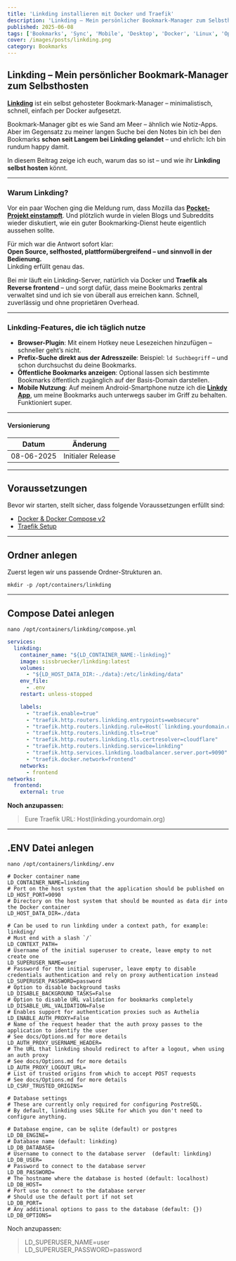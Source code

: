 ```yaml
---
title: 'Linkding installieren mit Docker und Traefik'
description: 'Linkding – Mein persönlicher Bookmark-Manager zum Selbsthosten.'
published: 2025-06-08
tags: ['Bookmarks', 'Sync', 'Mobile', 'Desktop', 'Docker', 'Linux', 'Open-Source']
cover: /images/posts/linkding.png
category: Bookmarks
---
```



## Linkding – Mein persönlicher Bookmark-Manager zum Selbsthosten

[**Linkding**](https://github.com/sissbruecker/linkding) ist ein selbst gehosteter Bookmark-Manager – minimalistisch, schnell, einfach per Docker aufgesetzt. 

Bookmark-Manager gibt es wie Sand am Meer – ähnlich wie Notiz-Apps. Aber im Gegensatz zu meiner langen Suche bei den Notes bin ich bei den Bookmarks **schon seit Langem bei Linkding gelandet** – und ehrlich: Ich bin rundum happy damit.

In diesem Beitrag zeige ich euch, warum das so ist – und wie ihr **Linkding selbst hosten** könnt.

* * *

### Warum Linkding?

Vor ein paar Wochen ging die Meldung rum, dass Mozilla das [**Pocket-Projekt einstampft**](https://support.mozilla.org/en-US/kb/future-of-pocket). Und plötzlich wurde in vielen Blogs und Subreddits wieder diskutiert, wie ein guter Bookmarking-Dienst heute eigentlich aussehen sollte.

Für mich war die Antwort sofort klar:  
**Open Source, selfhosted, plattformübergreifend – und sinnvoll in der Bedienung.**  
Linkding erfüllt genau das.

Bei mir läuft ein Linkding-Server, natürlich via Docker und **Traefik als Reverse frontend** – und sorgt dafür, dass meine Bookmarks zentral verwaltet sind und ich sie von überall aus erreichen kann. Schnell, zuverlässig und ohne proprietären Overhead.

* * *

### Linkding-Features, die ich täglich nutze

*   **Browser-Plugin**: Mit einem Hotkey neue Lesezeichen hinzufügen – schneller geht’s nicht.
*   **Prefix-Suche direkt aus der Adresszeile**: Beispiel: `ld Suchbegriff` – und schon durchsuchst du deine Bookmarks.
*   **Öffentliche Bookmarks anzeigen**: Optional lassen sich bestimmte Bookmarks öffentlich zugänglich auf der Basis-Domain darstellen.
*   **Mobile Nutzung**: Auf meinem Android-Smartphone nutze ich die [**Linkdy App**](https://github.com/JGeek00/linkdy), um meine Bookmarks auch unterwegs sauber im Griff zu behalten. Funktioniert super.

---

#### Versionierung
Datum | Änderung
--|--
08-06-2025| Initialer Release

---

## Voraussetzungen

Bevor wir starten, stellt sicher, dass folgende Voraussetzungen erfüllt sind:

- [Docker & Docker Compose v2](/posts/server-setup#5-docker-und-docker-compose)
- [Traefik Setup](/posts/traefik)

---

## Ordner anlegen

Zuerst legen wir uns passende Ordner-Strukturen an.

```
mkdir -p /opt/containers/linkding
```

---

## Compose Datei anlegen

```
nano /opt/containers/linkding/compose.yml
```

```yaml title="compose.yml"
services:
  linkding:
    container_name: "${LD_CONTAINER_NAME:-linkding}"
    image: sissbruecker/linkding:latest
    volumes:
      - "${LD_HOST_DATA_DIR:-./data}:/etc/linkding/data"
    env_file:
      - .env
    restart: unless-stopped

    labels:
      - "traefik.enable=true"
      - "traefik.http.routers.linkding.entrypoints=websecure"
      - "traefik.http.routers.linkding.rule=Host(`linkding.yourdomain.org`)"
      - "traefik.http.routers.linkding.tls=true"
      - "traefik.http.routers.linkding.tls.certresolver=cloudflare"
      - "traefik.http.routers.linkding.service=linkding"
      - "traefik.http.services.linkding.loadbalancer.server.port=9090"
      - "traefik.docker.network=frontend"
    networks:
      - frontend
networks:
  frontend:
    external: true
```

**Noch anzupassen:**

> Eure Traefik URL: Host(linkding.yourdomain.org)

---

## .ENV Datei anlegen
```
nano /opt/containers/linkding/.env  
``` 

```env
# Docker container name
LD_CONTAINER_NAME=linkding
# Port on the host system that the application should be published on
LD_HOST_PORT=9090
# Directory on the host system that should be mounted as data dir into the Docker container
LD_HOST_DATA_DIR=./data

# Can be used to run linkding under a context path, for example: linkding/
# Must end with a slash `/`
LD_CONTEXT_PATH=
# Username of the initial superuser to create, leave empty to not create one
LD_SUPERUSER_NAME=user
# Password for the initial superuser, leave empty to disable credentials authentication and rely on proxy authentication instead
LD_SUPERUSER_PASSWORD=password
# Option to disable background tasks
LD_DISABLE_BACKGROUND_TASKS=False
# Option to disable URL validation for bookmarks completely
LD_DISABLE_URL_VALIDATION=False
# Enables support for authentication proxies such as Authelia
LD_ENABLE_AUTH_PROXY=False
# Name of the request header that the auth proxy passes to the application to identify the user
# See docs/Options.md for more details
LD_AUTH_PROXY_USERNAME_HEADER=
# The URL that linkding should redirect to after a logout, when using an auth proxy
# See docs/Options.md for more details
LD_AUTH_PROXY_LOGOUT_URL=
# List of trusted origins from which to accept POST requests
# See docs/Options.md for more details
LD_CSRF_TRUSTED_ORIGINS=

# Database settings
# These are currently only required for configuring PostreSQL.
# By default, linkding uses SQLite for which you don't need to configure anything.

# Database engine, can be sqlite (default) or postgres
LD_DB_ENGINE=
# Database name (default: linkding)
LD_DB_DATABASE=
# Username to connect to the database server  (default: linkding)
LD_DB_USER=
# Password to connect to the database server
LD_DB_PASSWORD=
# The hostname where the database is hosted (default: localhost)
LD_DB_HOST=
# Port use to connect to the database server
# Should use the default port if not set
LD_DB_PORT=
# Any additional options to pass to the database (default: {})
LD_DB_OPTIONS=
``` 

Noch anzupassen:

> LD_SUPERUSER_NAME=user <br>
  LD_SUPERUSER_PASSWORD=password

